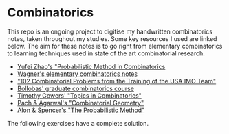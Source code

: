 # Combinatorics

This repo is an ongoing project to digitise my handwritten combinatorics notes, taken throughout my studies. Some key resources I used are linked 
below. The aim for these notes is to go right from elementary combinatorics to learning techniques used in state of the art combinatorial research.

- [Yufei Zhao's "Probabilistic Method in Combinatorics](https://yufeizhao.com/pm/)
- [Wagner's elementary combinatorics notes](https://math.sun.ac.za/swagner/Combinatorics.pdf)
- ["102 Combinatorial Problems from the Training of the USA IMO Team"](https://rainymathboy.wordpress.com/wp-content/uploads/2011/01/102-combinatorial-problems.pdf)
- [Bollobas' graduate combinatorics course](https://dec41.user.srcf.net/notes/III_M/combinatorics.pdf)
- [Timothy Gowers' "Topics in Combinatorics"](https://www.dpmms.cam.ac.uk/~par31/notes/tic.pdf)
- [Pach & Agarwal's "Combinatorial Geometry"](https://onlinelibrary.wiley.com/doi/book/10.1002/9781118033203)
- [Alon & Spencer's "The Probabilistic Method"](http://math.bme.hu/~gabor/oktatas/SztoM/AlonSpencer.ProbMethod3ed.pdf)

The following exercises have a complete solution. 


